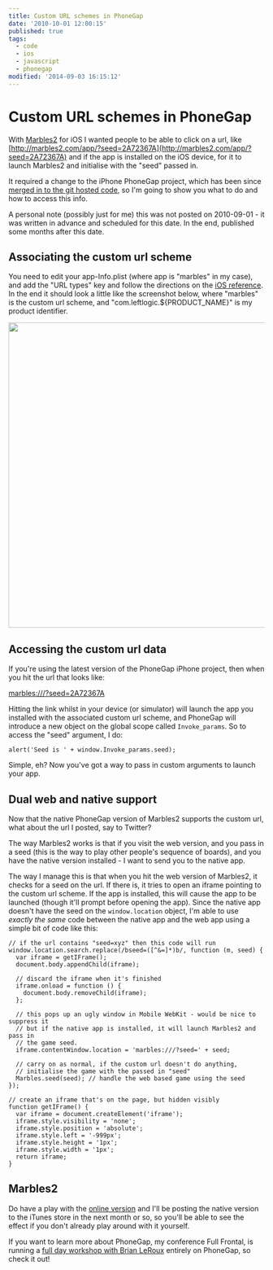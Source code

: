 ```yaml
---
title: Custom URL schemes in PhoneGap
date: '2010-10-01 12:00:15'
published: true
tags:
  - code
  - ios
  - javascript
  - phonegap
modified: '2014-09-03 16:15:12'
---
```

# Custom URL schemes in PhoneGap

With [Marbles2](http://marbles2.com) for iOS I wanted people to be able to click on a url, like [http://marbles2.com/app/?seed=2A72367A](http://marbles2.com/app/?seed=2A72367A) and if the app is installed on the iOS device, for it to launch Marbles2 and initialise with the "seed" passed in.

It required a change to the iPhone PhoneGap project, which has been since [merged in to the git hosted code](http://github.com/phonegap/phonegap-iphone/commit/ab5b6270e2f669e021ba1f6e78361abc12d81104), so I'm going to show you what to do and how to access this info.

<div class="update">A personal note (possibly just for me) this was not posted on 2010-09-01 - it was written in advance and scheduled for this date. In the end, published some months after this date.</div>

<!--more-->

## Associating the custom url scheme

You need to edit your app-Info.plist (where app is "marbles" in my case), and add the "URL types" key and follow the directions on the [iOS reference](http://developer.apple.com/iphone/library/documentation/iphone/conceptual/iphoneosprogrammingguide/StandardBehaviors/StandardBehaviors.html#//apple_ref/doc/uid/TP40007072-CH4-SW50). In the end it should look a little like the screenshot below, where "marbles" is the custom url scheme, and "com.leftlogic.${PRODUCT_NAME}" is my product identifier.

<img src="/images/info-plist.png" width="600" />

## Accessing the custom url data

If you're using the latest version of the PhoneGap iPhone project, then when you hit the url that looks like:

[marbles:///?seed=2A72367A](marbles:///?seed=2A72367A)

Hitting the link whilst in your device (or simulator) will launch the app you installed with the associated custom url scheme, and PhoneGap will introduce a new object on the global scope called <code>Invoke_params</code>. So to access the "seed" argument, I do:

<pre><code>alert('Seed is ' + window.Invoke_params.seed);</code></pre>

Simple, eh? Now you've got a way to pass in custom arguments to launch your app.

## Dual web and native support

Now that the native PhoneGap version of Marbles2 supports the custom url, what about the url I posted, say to Twitter?

The way Marbles2 works is that if you visit the web version, and you pass in a seed (this is the way to play other people's sequence of boards), and you have the native version installed - I want to send you to the native app.

The way I manage this is that when you hit the web version of Marbles2, it checks for a seed on the url. If there is, it tries to open an iframe pointing to the custom url scheme. If the app is installed, this will cause the app to be launched (though it'll prompt before opening the app). Since the native app doesn't have the seed on the <code>window.location</code> object, I'm able to use *exactly the same* code between the native app and the web app using a simple bit of code like this:

<pre><code>// if the url contains "seed=xyz" then this code will run
window.location.search.replace(/bseed=([^&=]*)b/, function (m, seed) {
  var iframe = getIFrame();
  document.body.appendChild(iframe);

  // discard the iframe when it's finished
  iframe.onload = function () {
    document.body.removeChild(iframe);
  };

  // this pops up an ugly window in Mobile WebKit - would be nice to suppress it
  // but if the native app is installed, it will launch Marbles2 and pass in
  // the game seed.
  iframe.contentWindow.location = 'marbles:///?seed=' + seed;

  // carry on as normal, if the custom url doesn't do anything,
  // initialise the game with the passed in "seed"
  Marbles.seed(seed); // handle the web based game using the seed
});

// create an iframe that's on the page, but hidden visibly
function getIFrame() {
  var iframe = document.createElement('iframe');
  iframe.style.visibility = 'none';
  iframe.style.position = 'absolute';
  iframe.style.left = '-999px';
  iframe.style.height = '1px';
  iframe.style.width = '1px';
  return iframe;
}</code></pre>

## Marbles2

Do have a play with the [online version](http://marbles2.com) and I'll be posting the native version to the iTunes store in the next month or so, so you'll be able to see the effect if you don't already play around with it yourself.

If you want to learn more about PhoneGap, my conference Full Frontal, is running a [full day workshop with Brian LeRoux](http://2010.full-frontal.org/workshops#phonegap) entirely on  PhoneGap, so check it out!
